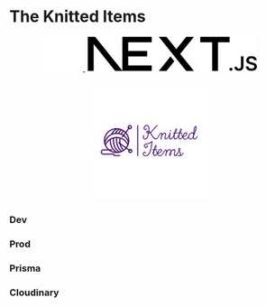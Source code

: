 # The Knitted Items

<p align="center">
  <a href="https://nextjs.org/" target="blank">
    <img src="./public/vercel.svg" width="70" alt="The Vercel Logo" />
    <img src="./public/next.svg" width="300" style="margin: 0 5px" alt="The Next Logo" />
  </a>
</p>

<p align="center">
  <a href="https://github.com/CJavat/knitted-items" target="blank">
    <img src="./public/Knitted Items - Logo.png" style="margin-top: 10px" width="200px" alt="The Knitted Items Logo" />
  </a>
</p>

### Dev

### Prod

### Prisma

### Cloudinary
